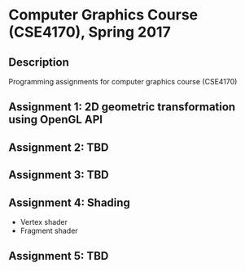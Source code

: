 # Computer Graphics Course (CSE4170), Spring 2017

## Description
Programming assignments for computer graphics course (CSE4170)

## Assignment 1: 2D geometric transformation using OpenGL API

## Assignment 2: TBD

## Assignment 3: TBD

## Assignment 4: Shading
* Vertex shader
* Fragment shader

## Assignment 5: TBD

